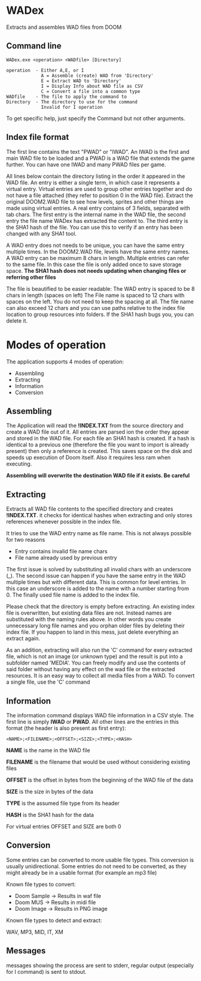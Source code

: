 WADex
=====
Extracts and assembles WAD files from DOOM

Command line
------------

    WADex.exe <operation> <WADfile> [Directory]
    
    operation  - Either A,E, or I
                 A = Assemble (create) WAD from 'Directory'
                 E = Extract WAD to 'Directory'
                 I = Display Info about WAD file as CSV
                 C = Convert a file into a common type
    WADfile    - The file to apply the command to
    Directory  - The directory to use for the command
                 Invalid for I operation

To get specific help, just specify the Command but not other arguments.

Index file format
-----------------
The first line contains the text "PWAD" or "IWAD".
An IWAD is the first and main WAD file to be loaded and
a PWAD is a WAD file that extends the game further.
You can have one IWAD and many PWAD files per game.

All lines below contain the directory listing in the order it appeared in the WAD file.
An entry is either a single term, in which case it represents a virtual entry.
Virtual entries are used to group other entries together
and do not have a file attached (they refer to position 0 in the WAD file).
Extract the original DOOM2.WAD file to see how levels,
sprites and other things are made using virtual entries.
A real entry contains of 3 fields, separated with tab chars.
The first entry is the internal name in the WAD file,
the second entry the file name WADex has extracted the content to.
The third entry is the SHA1 hash of the file.
You can use this to verify if an entry has been changed with any SHA1 tool.

A WAD entry does not needs to be unique,
you can have the same entry multiple times.
In the DOOM2.WAD file, levels have the same entry names.
A WAD entry can be maximum 8 chars in length.
Multiple entries can refer to the same file.
In this case the file is only added once to save storage space.
**The SHA1 hash does not needs updating when changing files or referring other files**

The file is beautified to be easier readable:
The WAD entry is spaced to be 8 chars in length (spaces on left)
The File name is spaced to 12 chars with spaces on the left.
You do not need to keep the spacing at all.
The file name can also exceed 12 chars and you can use paths
relative to the index file location to group resources into folders.
If the SHA1 hash bugs you, you can delete it.

Modes of operation
==================
The application supports 4 modes of operation:

- Assembling
- Extracting
- Information
- Conversion

Assembling
----------
The Application will read the **!INDEX.TXT** from the source directory
and create a WAD file out of it.
All entries are parsed ion the order they appear and stored in the WAD file.
For each file an SHA1 hash is created.
If a hash is identical to a previous one
(therefore the file you want to import is already present)
then only a reference is created.
This saves space on the disk and speeds up execution of Doom itself.
Also it requires less ram when executing.

**Assembling will overwrite the destination WAD file if it exists. Be careful**

Extracting
----------
Extracts all WAD file contents to the specified directory and creates **!INDEX.TXT**.
it checks for identical hashes when extracting and only stores references
whenever possible in the index file.

It tries to use the WAD entry name as file name.
This is not always possible for two reasons

- Entry contains invalid file name chars
- File name already used by previous entry

The first issue is solved by substituting all invalid chars with an underscore (_).
The second issue can happen if you have the same entry in the
WAD multiple times but with different data. This is common for level entries.
In this case an underscore is added to the name with a number starting from 0.
The finally used file name is added to the index file.

Please check that the directory is empty before extracting.
An existing index file is overwritten, but existing data files are not.
Instead names are substituted with the naming rules above.
In other words you create unnecessary long file names and you
orphan older files by deleting their index file.
If you happen to land in this mess,
just delete everything an extract again.

As an addition, extracting will also run the 'C' command for exery extracted file,
which is not an image (or unknown type) and the result is put into a subfolder named 'MEDIA'.
You can freely modify and use the contents of said folder without having any effect
on the wad file or the extracted resources.
It is an easy way to collect all media files from a WAD.
To convert a single file, use the 'C' command

Information
-----------
The information command displays WAD file information in a CSV style.
The first line is simply **IWAD** or **PWAD**.
All other lines are the entries in this format (the header is also present as first entry):

    <NAME>;<FILENAME>;<OFFSET>;<SIZE>;<TYPE>;<HASH>

**NAME** is the name in the WAD file

**FILENAME** is the filename that would be used without considering existing files

**OFFSET** is the offset in bytes from the beginning of the WAD file of the data

**SIZE** is the size in bytes of the data

**TYPE** is the assumed file type from its header

**HASH** is the SHA1 hash for the data

For virtual entries OFFSET and SIZE are both 0

Conversion
----------
Some entries can be converted to more usable file types.
This conversion is usually unidirectional.
Some entries do not need to be converted,
as they might already be in a usable format (for example an mp3 file)

Known file types to convert:

- Doom Sample -> Results in waf file
- Doom MUS -> Results in midi file
- Doom Image -> Results in PNG image

Known file types to detect and extract:

WAV, MP3, MID, IT, XM

Messages
--------
messages showing the process are sent to stderr, regular output (especially for I command) is sent to stdout.

